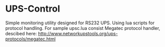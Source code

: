 # UPS-Control
Simple monitoring utility designed for RS232 UPS. Using lua scripts for protocol handling.
For sample upsc.lua consist Megatec protocol handler, descibed here:
http://www.networkupstools.org/ups-protocols/megatec.html
